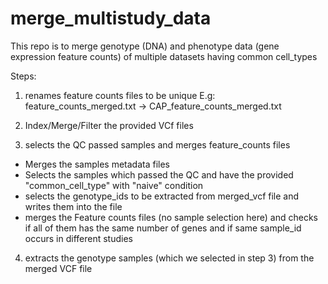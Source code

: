 # merge_multistudy_data
This repo is to merge genotype (DNA) and phenotype data (gene expression feature counts) of multiple datasets having common cell_types

Steps:
1. renames feature counts files to be unique
E.g: feature_counts_merged.txt -> CAP_feature_counts_merged.txt

2. Index/Merge/Filter the provided VCf files

3. selects the QC passed samples and merges feature_counts files
  - Merges the samples metadata files
  - Selects the samples which passed the QC and have the provided "common_cell_type" with "naive" condition
  - selects the genotype_ids to be extracted from merged_vcf file and writes them into the file
  - merges the Feature counts files (no sample selection here) and checks if all of them has the same number of genes and if same sample_id occurs in different studies
  
 4. extracts the genotype samples (which we selected in step 3) from the merged VCF file
